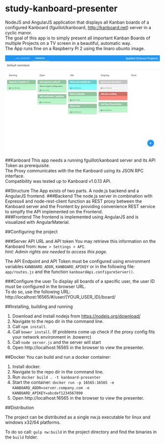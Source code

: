 study-kanboard-presenter
======================

NodeJS and AngularJS application that displays all Kanban boards of a configured Kanboard (fguillot/kanboard, http://kanboard.net) server in a cyclic manor.<br>
The goal of this app is to simply present all important Kanban Boards of multiple Projects on a TV screen in a beautiful, automatic way.<br>
The App runs fine on a Raspberry Pi 2 using the linaro ubunto image.

![app screenshot](https://raw.githubusercontent.com/davideberlein/kanboard-presenter/master/doc/kanboard-presenter.png)

##Kanboard
This app needs a running fguillot/kanboard server and its API Token as prerequisite.<br>
The Proxy communicates with the the Kanboard using its JSON RPC interface.<br>
Compatibility was tested up to Kanboard v1.0.13 API.

##Structure
The App exists of two parts. A node.js backend and a AngularJS frontend.
###Backend
The node.js server in combination with Express4 and node-rest-client function as REST proxy between the Kanboard server and the Frontent by providing convenience REST service to simplfy the API implemented on the Frontend.<br>
###Frontend
The frontend is implemented using AngularJS and is visualized with AngularMaterial.


##Configuring the project

###Server API URL and API token
You may retrieve this information on the Kanboard from: <code>Home > Settings > API</code>.<br>
<i>hint: Admin rights are needed to access this page.</i><br>

The API Endpoint and API Token must be configured using environment variables <code>KANBOARD_ADDR</code>, <code>KANBOARD_APIKEY</code> or in the following file:
<code>app/routes.js</code> and the function <code>kanboardApi.configureServer()</code>.

###Configure the user
To display all boards of a specific user, the user ID must be configured in the browser URL.<br>
To do so, use the following URL: http://localhost:16565/#/user/{YOUR_USER_ID}/board/<br>

##Installing, building and running
1. Download and install nodejs from https://nodejs.org/download/
2. Navigate to the repo dir in the command line.
3. Call <code>npm install</code>.
4. Call <code>bower install</code>. (If problems come up check if the proxy config fits your network environment in .bowerrc)
5. Call <code>node server.js</code> and the server will start
6. Open http://localhost:16565 in the browser to view the presenter.

##Docker
You can build and run a docker container:

1. Install docker.
2. Navigate to the repo dir in the command line.
3. Run <code>docker build . -t kanboard-presenter</code>
4. Start the container: <code>docker run -p 16565:16565 -e KANBOARD_ADDR=server.company.com -e KANBOARD_APIKEY=abcdef1234567890</code>
5. Open http://localhost:16565 in the browser to view the presenter.

##Distribution
<p>The project can be distributed as a single nw.js executable for linux and windows x32/64 platforms.</p>
To do so call: <code>gulp nw:build</code> in the project directory and find the binaries in the <code>build</code> folder.
